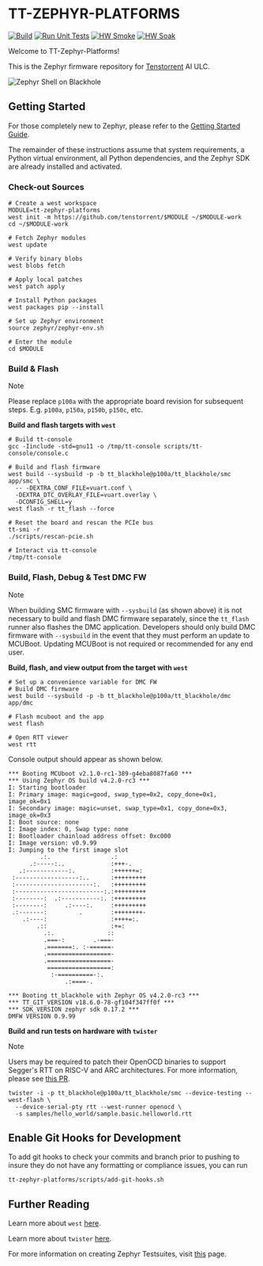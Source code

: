 # TT-ZEPHYR-PLATFORMS

[![Build](https://github.com/tenstorrent/tt-zephyr-platforms/actions/workflows/build-fw.yml/badge.svg?branch=main)](https://github.com/tenstorrent/tt-zephyr-platforms/actions/workflows/build-fw.yml)
[![Run Unit Tests](https://github.com/tenstorrent/tt-zephyr-platforms/actions/workflows/run-unit-tests.yml/badge.svg?branch=main)](https://github.com/tenstorrent/tt-zephyr-platforms/actions/workflows/run-unit-tests.yml)
[![HW Smoke](https://github.com/tenstorrent/tt-zephyr-platforms/actions/workflows/hardware-smoke.yml/badge.svg?branch=main)](https://github.com/tenstorrent/tt-zephyr-platforms/actions/workflows/hardware-smoke.yml)
[![HW Soak](https://github.com/tenstorrent/tt-zephyr-platforms/actions/workflows/hardware-long.yml/badge.svg?branch=main)](https://github.com/tenstorrent/tt-zephyr-platforms/actions/workflows/hardware-long.yml)

Welcome to TT-Zephyr-Platforms!

This is the Zephyr firmware repository for [Tenstorrent](https://tenstorrent.com) AI ULC.

![Zephyr Shell on Blackhole](./doc/img/tt-z-p-v4.2.0.gif)

## Getting Started

For those completely new to Zephyr, please refer to the
[Getting Started Guide](https://docs.zephyrproject.org/latest/develop/getting_started/index.html).

The remainder of these instructions assume that system requirements, a Python virtual environment,
all Python dependencies, and the Zephyr SDK are already installed and activated.

### Check-out Sources

```shell
# Create a west workspace
MODULE=tt-zephyr-platforms
west init -m https://github.com/tenstorrent/$MODULE ~/$MODULE-work
cd ~/$MODULE-work

# Fetch Zephyr modules
west update

# Verify binary blobs
west blobs fetch

# Apply local patches
west patch apply

# Install Python packages
west packages pip --install

# Set up Zephyr environment
source zephyr/zephyr-env.sh

# Enter the module
cd $MODULE
```

### Build & Flash

> [!NOTE]
> Please replace `p100a` with the appropriate board revision for subsequent steps.
> E.g. `p100a`, `p150a`, `p150b`, `p150c`, etc.

**Build and flash targets with `west`**

```shell
# Build tt-console
gcc -Iinclude -std=gnu11 -o /tmp/tt-console scripts/tt-console/console.c

# Build and flash firmware
west build --sysbuild -p -b tt_blackhole@p100a/tt_blackhole/smc app/smc \
  -- -DEXTRA_CONF_FILE=vuart.conf \
  -DEXTRA_DTC_OVERLAY_FILE=vuart.overlay \
  -DCONFIG_SHELL=y
west flash -r tt_flash --force

# Reset the board and rescan the PCIe bus
tt-smi -r
./scripts/rescan-pcie.sh

# Interact via tt-console
/tmp/tt-console
```

### Build, Flash, Debug & Test DMC FW

> [!NOTE]
> When building SMC firmware with `--sysbuild` (as shown above) it is not necessary to build and
> flash DMC firmware separately, since the `tt_flash` runner also flashes the DMC application.
> Developers should only build DMC firmware with `--sysbuild` in the event that they must perform
> an update to MCUBoot. Updating MCUBoot is not required or recommended for any end user.

**Build, flash, and view output from the target with `west`**
```shell
# Set up a convenience variable for DMC FW
# Build DMC firmware
west build --sysbuild -p -b tt_blackhole@p100a/tt_blackhole/dmc app/dmc

# Flash mcuboot and the app
west flash

# Open RTT viewer
west rtt
```

Console output should appear as shown below.
```shell
*** Booting MCUboot v2.1.0-rc1-389-g4eba8087fa60 ***
*** Using Zephyr OS build v4.2.0-rc3 ***
I: Starting bootloader
I: Primary image: magic=good, swap_type=0x2, copy_done=0x1, image_ok=0x1
I: Secondary image: magic=unset, swap_type=0x1, copy_done=0x3, image_ok=0x3
I: Boot source: none
I: Image index: 0, Swap type: none
I: Bootloader chainload address offset: 0xc000
I: Image version: v0.9.99
I: Jumping to the first image slot
         .:.                 .:
      .:-----:..             :+++-.
   .:------------:.          :++++++=:
 :------------------:..      :+++++++++
 :----------------------:.   :+++++++++
 :-------------------------:.:+++++++++
 :--------:  .:-----------:. :+++++++++
 :--------:     .:----:.     :+++++++++
 .:-------:         .        :++++++++-
    .:----:                  :++++=:.
        .::                  :+=:
          .:.               ::
          .===-:        .-===-
          .=======:. :-======-
          .==================-
          .==================-
           ==================:
            :-==========-:.
                .:====-.

*** Booting tt_blackhole with Zephyr OS v4.2.0-rc3 ***
*** TT_GIT_VERSION v18.6.0-78-gf104f347ff0f ***
*** SDK_VERSION zephyr sdk 0.17.2 ***
DMFW VERSION 0.9.99
```

**Build and run tests on hardware with `twister`**

> [!NOTE]
> Users may be required to patch their OpenOCD binaries to support Segger's RTT on RISC-V and ARC
> architectures. For more information, please see
> [this PR](https://github.com/zephyrproject-rtos/openocd/pull/66).

```shell
twister -i -p tt_blackhole@p100a/tt_blackhole/smc --device-testing --west-flash \
  --device-serial-pty rtt --west-runner openocd \
  -s samples/hello_world/sample.basic.helloworld.rtt
```

## Enable Git Hooks for Development

To add git hooks to check your commits and branch prior to pushing to insure
they do not have any formatting or compliance issues, you can run

```shell
tt-zephyr-platforms/scripts/add-git-hooks.sh
```

## Further Reading

Learn more about `west`
[here](https://docs.zephyrproject.org/latest/develop/west/index.html).

Learn more about `twister`
[here](https://docs.zephyrproject.org/latest/develop/test/twister.html).

For more information on creating Zephyr Testsuites, visit
[this](https://docs.zephyrproject.org/latest/develop/test/ztest.html) page.
